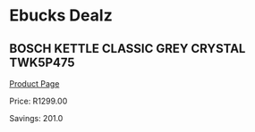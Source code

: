 
# Ebucks Dealz
## BOSCH KETTLE CLASSIC GREY CRYSTAL TWK5P475
[Product Page](https://www.ebucks.com/web/shop/productSelected.do?prodId=1170899300&catId=1170874557)

Price: R1299.00

Savings: 201.0


	